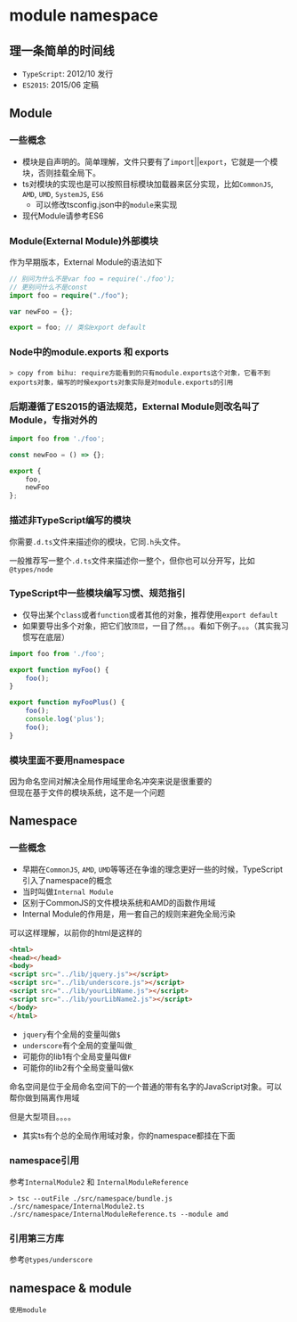 # module namespace

## 理一条简单的时间线

- `TypeScript`: 2012/10 发行
- `ES2015`: 2015/06 定稿

## Module

### 一些概念

- 模块是自声明的。简单理解，文件只要有了`import`||`export`，它就是一个模块，否则挂载全局下。
- ts对模块的实现也是可以按照目标模块加载器来区分实现，比如`CommonJS`, `AMD`, `UMD`, `SystemJS`, `ES6`
    - 可以修改tsconfig.json中的`module`来实现
- 现代Module请参考ES6

### Module(External Module)外部模块

作为早期版本，External Module的语法如下  

```typescript
// 别问为什么不是var foo = require('./foo');
// 更别问什么不是const
import foo = require("./foo");

var newFoo = {};

export = foo; // 类似export default
```

### Node中的module.exports 和 exports

    > copy from bihu: require方能看到的只有module.exports这个对象，它看不到exports对象，编写的时候exports对象实际是对module.exports的引用

### 后期遵循了ES2015的语法规范，External Module则改名叫了Module，专指对外的

```typescript
import foo from './foo';

const newFoo = () => {};

export {
    foo,
    newFoo
};
```

### 描述非TypeScript编写的模块

你需要`.d.ts`文件来描述你的模块，它同`.h`头文件。  
  
一般推荐写一整个`.d.ts`文件来描述你一整个，但你也可以分开写，比如`@types/node`

### TypeScript中一些模块编写习惯、规范指引

- 仅导出某个`class`或者`function`或者其他的对象，推荐使用`export default`
- 如果要导出多个对象，把它们放`顶层`，一目了然。。。看如下例子。。。（其实我习惯写在底层）


```typescript
import foo from './foo';

export function myFoo() {
    foo();
}

export function myFooPlus() {
    foo();
    console.log('plus');
    foo();
}
```

### 模块里面不要用namespace

因为命名空间对解决全局作用域里命名冲突来说是很重要的  
但现在基于文件的模块系统，这不是一个问题

## Namespace

### 一些概念

- 早期在`CommonJS`, `AMD`, `UMD`等等还在争谁的理念更好一些的时候，TypeScript引入了namespace的概念
- 当时叫做`Internal Module`
- 区别于CommonJS的文件模块系统和AMD的函数作用域
- Internal Module的作用是，用一套自己的规则来避免全局污染
  
可以这样理解，以前你的html是这样的  
```html
<html>
<head></head>
<body>
<script src="../lib/jquery.js"></script>
<script src="../lib/underscore.js"></script>
<script src="../lib/yourLibName.js"></script>
<script src="../lib/yourLibName2.js"></script>
</body>
</html>
```

- `jquery`有个全局的变量叫做`$`
- `underscore`有个全局的变量叫做`_`
- 可能你的lib1有个全局变量叫做`F`
- 可能你的lib2有个全局变量叫做`K`

命名空间是位于全局命名空间下的一个普通的带有名字的JavaScript对象。可以帮你做到隔离作用域  

但是大型项目。。。。

- 其实ts有个总的全局作用域对象，你的namespace都挂在下面

### namespace引用

参考`InternalModule2` 和 `InternalModuleReference`

    > tsc --outFile ./src/namespace/bundle.js ./src/namespace/InternalModule2.ts ./src/namespace/InternalModuleReference.ts --module amd 

### 引用第三方库

参考`@types/underscore`

## namespace & module

`使用module`